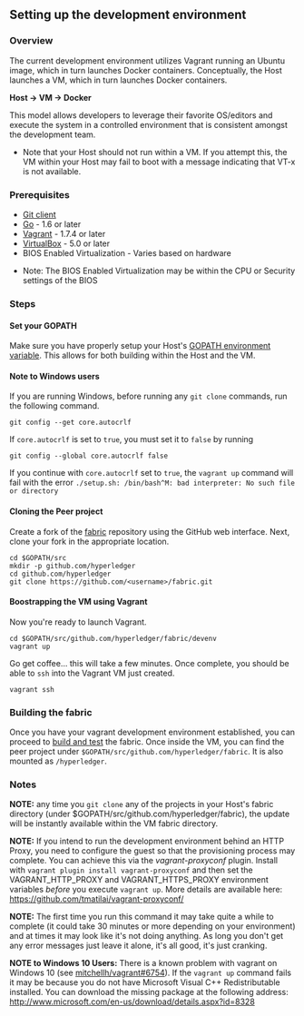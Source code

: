 ## Setting up the development environment

### Overview
The current development environment utilizes Vagrant running an Ubuntu image, which in turn launches Docker containers. Conceptually, the Host launches a VM, which in turn launches Docker containers.

**Host -> VM -> Docker**

This model allows developers to leverage their favorite OS/editors and execute the system in a controlled environment that is consistent amongst the development team.

- Note that your Host should not run within a VM. If you attempt this, the VM within your Host may fail to boot with a message indicating that VT-x is not available.

### Prerequisites
* [Git client](https://git-scm.com/downloads)
* [Go](https://golang.org/) - 1.6 or later
* [Vagrant](https://www.vagrantup.com/) - 1.7.4 or later
* [VirtualBox](https://www.virtualbox.org/) - 5.0 or later
* BIOS Enabled Virtualization - Varies based on hardware

- Note: The BIOS Enabled Virtualization may be within the CPU or Security settings of the BIOS

### Steps

#### Set your GOPATH
Make sure you have properly setup your Host's [GOPATH environment variable](https://github.com/golang/go/wiki/GOPATH). This allows for both building within the Host and the VM.

#### Note to Windows users

If you are running Windows, before running any `git clone` commands, run the following command.
```
git config --get core.autocrlf
```
If `core.autocrlf` is set to `true`, you must set it to `false` by running
```
git config --global core.autocrlf false
```
If you continue with `core.autocrlf` set to `true`, the `vagrant up` command will fail with the error `./setup.sh: /bin/bash^M: bad interpreter: No such file or directory`

#### Cloning the Peer project

Create a fork of the [fabric](https://github.com/hyperledger/fabric) repository using the GitHub web interface. Next, clone your fork in the appropriate location.

```
cd $GOPATH/src
mkdir -p github.com/hyperledger
cd github.com/hyperledger
git clone https://github.com/<username>/fabric.git
```


#### Boostrapping the VM using Vagrant

Now you're ready to launch Vagrant.

```
cd $GOPATH/src/github.com/hyperledger/fabric/devenv
vagrant up
```

Go get coffee... this will take a few minutes. Once complete, you should be able to `ssh` into the Vagrant VM just created.
```
vagrant ssh
```

### Building the fabric

Once you have your vagrant development environment established, you can proceed to [build and test](build.md) the fabric. Once inside the VM, you can find the peer project under `$GOPATH/src/github.com/hyperledger/fabric`. It is also mounted as  `/hyperledger`.

### Notes

**NOTE:** any time you `git clone` any of the projects in your Host's fabric directory (under $GOPATH/src/github.com/hyperledger/fabric), the update will be instantly available within the VM fabric directory.

**NOTE:** If you intend to run the development environment behind an HTTP Proxy, you need to configure the guest so that the provisioning process may complete. You can achieve this via the *vagrant-proxyconf* plugin. Install with `vagrant plugin install vagrant-proxyconf` and then set the VAGRANT_HTTP_PROXY and VAGRANT_HTTPS_PROXY environment variables *before* you execute `vagrant up`. More details are available here: https://github.com/tmatilai/vagrant-proxyconf/

**NOTE:** The first time you run this command it may take quite a while to complete (it could take 30 minutes or more depending on your environment) and at times it may look like it's not doing anything. As long you don't get any error messages just leave it alone, it's all good, it's just cranking.

**NOTE to Windows 10 Users:** There is a known problem with vagrant on Windows 10 (see [mitchellh/vagrant#6754](https://github.com/mitchellh/vagrant/issues/6754)). If the `vagrant up` command fails it may be because you do not have Microsoft Visual C++ Redistributable installed. You can download the missing package at the following address: http://www.microsoft.com/en-us/download/details.aspx?id=8328
